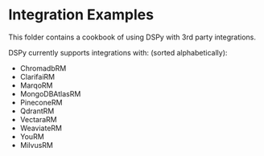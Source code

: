 # Integration Examples
This folder contains a cookbook of using DSPy with 3rd party integrations.

DSPy currently supports integrations with: (sorted alphabetically):
- ChromadbRM
- ClarifaiRM
- MarqoRM
- MongoDBAtlasRM
- PineconeRM
- QdrantRM
- VectaraRM
- WeaviateRM
- YouRM
- MilvusRM